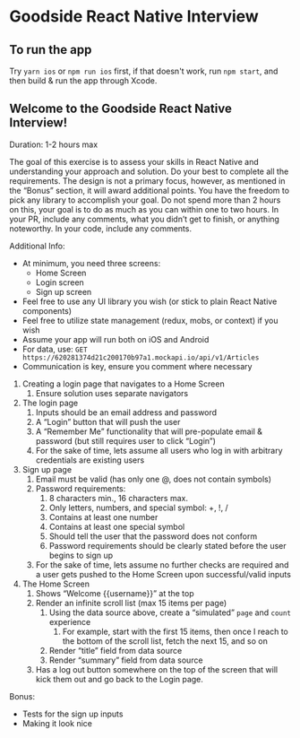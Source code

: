 # Goodside React Native Interview

## To run the app

Try `yarn ios` or `npm run ios` first, if that doesn't work, run `npm start`, and then build & run the app through Xcode.

## Welcome to the Goodside React Native Interview!

Duration: 1-2 hours max

The goal of this exercise is to assess your skills in React Native and understanding your approach and solution. Do your best to complete all the requirements. The design is not a primary focus, however, as mentioned in the “Bonus” section, it will award additional points. You have the freedom to pick any library to accomplish your goal. Do not spend more than 2 hours on this, your goal is to do as much as you can within one to two hours. In your PR, include any comments, what you didn’t get to finish, or anything noteworthy. In your code, include any comments.

Additional Info:
- At minimum, you need three screens:
    - Home Screen
    - Login screen
    - Sign up screen
- Feel free to use any UI library you wish (or stick to plain React Native components)
- Feel free to utilize state management (redux, mobs, or context) if you wish
- Assume your app will run both on iOS and Android
- For data, use: `GET https://620281374d21c200170b97a1.mockapi.io/api/v1/Articles`
- Communication is key, ensure you comment where necessary

1. Creating a login page that navigates to a Home Screen
    1. Ensure solution uses separate navigators
2. The login page
    1. Inputs should be an email address and password
    2. A “Login” button that will push the user
    3. A “Remember Me” functionality that will pre-populate email & password (but still requires user to click “Login”)
    4. For the sake of time, lets assume all users who log in with arbitrary credentials are existing users
3. Sign up page
    1. Email must be valid (has only one @, does not contain symbols)
    2. Password requirements:
        1. 8 characters min., 16 characters max.
        2. Only letters, numbers, and special symbol: +, !, /
        3. Contains at least one number
        4. Contains at least one special symbol
        5. Should tell the user that the password does not conform
        6. Password requirements should be clearly stated before the user begins to sign up
    3. For the sake of time, lets assume no further checks are required and a user gets pushed to the Home Screen upon successful/valid inputs
4. The Home Screen
    1. Shows “Welcome {{username}}” at the top
    2. Render an infinite scroll list (max 15 items per page)
        1. Using the data source above, create a “simulated” `page` and `count` experience
            1. For example, start with the first 15 items, then once I reach to the bottom of the scroll list, fetch the next 15, and so on
        2. Render “title” field from data source
        3. Render “summary” field from data source
    3. Has a log out button somewhere on the top of the screen that will kick them out and go back to the Login page.

Bonus:
- Tests for the sign up inputs
- Making it look nice